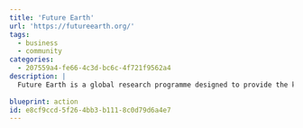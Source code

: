 ```yaml
---
title: 'Future Earth'
url: 'https://futureearth.org/'
tags:
  - business
  - community
categories:
  - 207559a4-fe66-4c3d-bc6c-4f721f9562a4
description: |
  Future Earth is a global research programme designed to provide the knowledge needed to support transformations towards sustainability. They focus on systems-based approaches, seeking to deepen the understanding of complex Earth systems and human dynamics across different disciplines.
  
blueprint: action
id: e8cf9ccd-5f26-4bb3-b111-8c0d79d6a4e7
---
```

